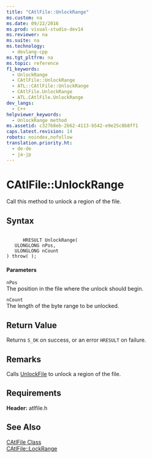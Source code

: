 ```yaml
---
title: "CAtlFile::UnlockRange"
ms.custom: na
ms.date: 09/22/2016
ms.prod: visual-studio-dev14
ms.reviewer: na
ms.suite: na
ms.technology: 
  - devlang-cpp
ms.tgt_pltfrm: na
ms.topic: reference
f1_keywords: 
  - UnlockRange
  - CAtlFile::UnlockRange
  - ATL::CAtlFile::UnlockRange
  - CAtlFile.UnlockRange
  - ATL.CAtlFile.UnlockRange
dev_langs: 
  - C++
helpviewer_keywords: 
  - UnlockRange method
ms.assetid: c327b8eb-2b62-4113-b542-e9e25c8b8ff1
caps.latest.revision: 14
robots: noindex,nofollow
translation.priority.ht: 
  - de-de
  - ja-jp
---
```

# CAtlFile::UnlockRange
Call this method to unlock a region of the file.  
  
## Syntax  
  
```  
  
      HRESULT UnlockRange(  
   ULONGLONG nPos,  
   ULONGLONG nCount   
) throw( );  
```  
  
#### Parameters  
 `nPos`  
 The position in the file where the unlock should begin.  
  
 `nCount`  
 The length of the byte range to be unlocked.  
  
## Return Value  
 Returns `S_OK` on success, or an error `HRESULT` on failure.  
  
## Remarks  
 Calls [UnlockFile](http://msdn.microsoft.com/library/windows/desktop/aa365715) to unlock a region of the file.  
  
## Requirements  
 **Header:** atlfile.h  
  
## See Also  
 [CAtlFile Class](../vs140/catlfile-class.md)   
 [CAtlFile::LockRange](../vs140/catlfile--lockrange.md)